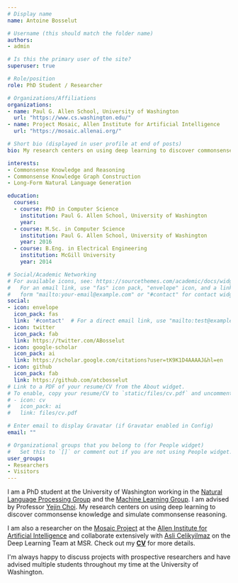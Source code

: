 ```yaml
---
# Display name
name: Antoine Bosselut

# Username (this should match the folder name)
authors:
- admin

# Is this the primary user of the site?
superuser: true

# Role/position
role: PhD Student / Researcher

# Organizations/Affiliations
organizations:
- name: Paul G. Allen School, University of Washington
  url: "https://www.cs.washington.edu/"
- name: Project Mosaic, Allen Institute for Artificial Intelligence
  url: "https://mosaic.allenai.org/"

# Short bio (displayed in user profile at end of posts)
bio: My research centers on using deep learning to discover commonsense knowledge and simulate commonsense reasoning.

interests:
- Commonsense Knowledge and Reasoning
- Commonsense Knowledge Graph Construction
- Long-Form Natural Language Generation

education:
  courses:
  - course: PhD in Computer Science
    institution: Paul G. Allen School, University of Washington
    year:
  - course: M.Sc. in Computer Science
    institution: Paul G. Allen School, University of Washington
    year: 2016
  - course: B.Eng. in Electrical Engineering
    institution: McGill University
    year: 2014

# Social/Academic Networking
# For available icons, see: https://sourcethemes.com/academic/docs/widgets/#icons
#   For an email link, use "fas" icon pack, "envelope" icon, and a link in the
#   form "mailto:your-email@example.com" or "#contact" for contact widget.
social:
- icon: envelope
  icon_pack: fas
  link: '#contact'  # For a direct email link, use "mailto:test@example.org".
- icon: twitter
  icon_pack: fab
  link: https://twitter.com/ABosselut
- icon: google-scholar
  icon_pack: ai
  link: https://scholar.google.com/citations?user=tK9K1D4AAAAJ&hl=en
- icon: github
  icon_pack: fab
  link: https://github.com/atcbosselut
# Link to a PDF of your resume/CV from the About widget.
# To enable, copy your resume/CV to `static/files/cv.pdf` and uncomment the lines below.
# - icon: cv
#   icon_pack: ai
#   link: files/cv.pdf

# Enter email to display Gravatar (if Gravatar enabled in Config)
email: ""

# Organizational groups that you belong to (for People widget)
#   Set this to `[]` or comment out if you are not using People widget.
user_groups:
- Researchers
- Visitors
---
```


I am a PhD student at the University of Washington working in the [Natural  Language Processing Group](https://www.cs.washington.edu/research/nlp) and the [Machine Learning Group](https://www.cs.washington.edu/research/ml). I am  advised by Professor [Yejin Choi](https://homes.cs.washington.edu/~yejin). My research centers on using deep learning to discover commonsense knowledge and simulate commonsense reasoning.

 I am also a researcher on the <a target="_blank" href=https://mosaic.allenai.org>Mosaic Project</a> at the <a target="_blank" href=https://allenai.org>Allen Institute for Artificial Intelligence</a> and collaborate extensively with <a target="_blank" href=https://www.microsoft.com/en-us/research/people/aslicel/>Asli Celikyilmaz</a> on the Deep Learning Team at MSR. Check out my <b><a target="_blank" href="files/cv.pdf">CV</a></b> for more details.

 I'm always happy to discuss projects with prospective researchers and have advised multiple students throughout my time at the University of Washington.